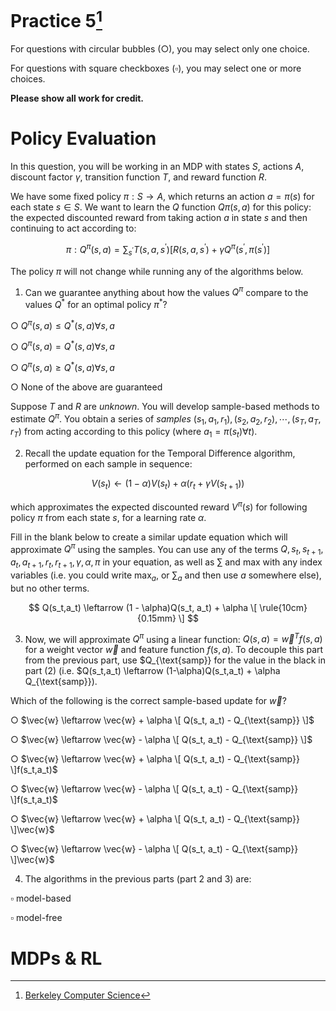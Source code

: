 # Practice 5[^1]

For questions with circular bubbles ($\bigcirc$), you may select only one choice.

For questions with square checkboxes ($\square$), you may select one or more choices.

**Please show all work for credit.**

# Policy Evaluation

In this question, you will be working in an MDP with states $S$, actions $A$, discount factor $\gamma$, transition function $T$, and reward
function $R$.

We have some fixed policy $\pi : S \rightarrow A$, which returns an action $a = \pi(s)$ for each state $s \in S$. We want to learn the $Q$ function $Q\pi(s,a)$ for this policy: the expected discounted reward from taking action $a$ in state $s$ and then continuing to act according to:

$$
\pi : Q^{\pi}(s,a) = \sum_{s^{\prime}} T(s,a,s^{\prime})[R(s,a,s^{\prime}) + \gamma Q^{\pi}(s^{\prime},\pi(s^{\prime})]
$$

The policy $\pi$ will not change while running any of the algorithms below.

1. Can we guarantee anything about how the values $Q^{\pi}$ compare to the values $Q^{\ast}$ for an optimal policy $\pi^{\ast}$?

$\bigcirc$ $Q^{\pi}(s,a) \le Q^{\ast}(s,a) \forall s,a$

$\bigcirc$ $Q^{\pi}(s,a) = Q^{\ast}(s,a) \forall s,a$

$\bigcirc$ $Q^{\pi}(s,a) \ge Q^{\ast}(s,a) \forall s,a$

$\bigcirc$ None of the above are guaranteed

Suppose $T$ and $R$ are *unknown*. You will develop sample-based methods to estimate $Q^{\pi}$.  You obtain a series of *samples* $(s_1, a_1, r_1),(s_2, a_2, r_2), \cdots ,(s_T, a_T, r_T)$ from acting according to this policy (where $a_1 = \pi(s_t) \forall t$).

2. Recall the update equation for the Temporal Difference algorithm, performed on each sample in sequence:

$$
V(s_t) \leftarrow (1 - \alpha)V(s_t) + \alpha(r_t +  \gamma V(s_{t+1}))
$$

which approximates the expected discounted reward $V^{\pi} (s)$ for following policy $\pi$ from each state $s$, for a learning
rate $\alpha$.

Fill in the blank below to create a similar update equation which will approximate $Q^{\pi}$ using the samples.
You can use any of the terms $Q, s_t, s_{t+1}, a_t, a_{t+1}, r_t, r_{t+1}, \gamma, \alpha, \pi$ in your equation, as well as $\sum$ and max with any index variables (i.e. you could write $\max_a$, or $\sum_a$ and then use $a$ somewhere else), but no other terms.

$$
Q(s_t,a_t) \leftarrow (1 - \alpha)Q(s_t, a_t) + \alpha \[  \rule{10cm}{0.15mm}  \]
$$

3. Now, we will approximate $Q^{\pi}$ using a linear function: $Q(s,a) = \vec{w}^Tf(s,a)$ for a weight vector $\vec{w}$ and feature function $f(s,a)$. To decouple this part from the previous part, use $Q_{\text{samp}} for the value in the black in part (2) (i.e. $Q(s_t,a_t) \leftarrow (1-\alpha)Q(s_t,a_t) + \alpha Q_{\text{samp}}).

Which of the following is the correct sample-based update for $\vec{w}$?

$\bigcirc$ $\vec{w} \leftarrow \vec{w} + \alpha \[ Q(s_t, a_t) - Q_{\text{samp}} \]$

$\bigcirc$ $\vec{w} \leftarrow \vec{w} - \alpha \[ Q(s_t, a_t) - Q_{\text{samp}} \]$

$\bigcirc$ $\vec{w} \leftarrow \vec{w} + \alpha \[ Q(s_t, a_t) - Q_{\text{samp}} \]f(s_t,a_t)$

$\bigcirc$ $\vec{w} \leftarrow \vec{w} - \alpha \[ Q(s_t, a_t) - Q_{\text{samp}} \]f(s_t,a_t)$

$\bigcirc$ $\vec{w} \leftarrow \vec{w} + \alpha \[ Q(s_t, a_t) - Q_{\text{samp}} \]\vec{w}$

$\bigcirc$ $\vec{w} \leftarrow \vec{w} - \alpha \[ Q(s_t, a_t) - Q_{\text{samp}} \]\vec{w}$

4. The algorithms in the previous parts (part 2 and 3) are:

$\square$ model-based

$\square$ model-free

# MDPs & RL

[^1]: [Berkeley Computer Science](http://ai.berkeley.edu)
